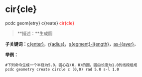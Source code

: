 # cir{cle}
pcdc geom{etry} c{reate} <span style='color: red;'>cir{cle}</span>
> **描述：**生成圆

**子关键词：**[c{enter}](geom{etry}/c{reate}/cir{cle}/c{enter}/)，[r{adius}](geom{etry}/c{reate}/cir{cle}/r{adius}/)，[s{egment}-l{ength}](geom{etry}/c{reate}/cir{cle}/s{egment}-l{ength}/)，[as-l{ayer}](geom{etry}/c{reate}/cir{cle}/as-l{ayer}/)，


**举例：**
```
#下列命令生成一个半径为5.0，圆心在(0，0)的圆，圆由长度为1.0的线段组成
pcdc geometry create circle c (0,0) rad 5.0 s-l 1.0 

```
